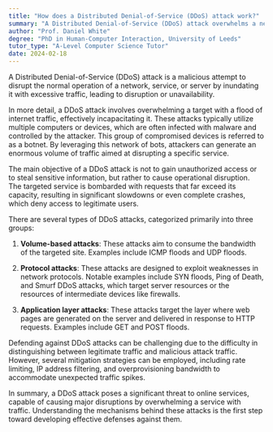 ```yaml
---
title: "How does a Distributed Denial-of-Service (DDoS) attack work?"
summary: "A Distributed Denial-of-Service (DDoS) attack overwhelms a network, service, or server with traffic to cause disruption or unavailability."
author: "Prof. Daniel White"
degree: "PhD in Human-Computer Interaction, University of Leeds"
tutor_type: "A-Level Computer Science Tutor"
date: 2024-02-18
---
```


A Distributed Denial-of-Service (DDoS) attack is a malicious attempt to disrupt the normal operation of a network, service, or server by inundating it with excessive traffic, leading to disruption or unavailability.

In more detail, a DDoS attack involves overwhelming a target with a flood of internet traffic, effectively incapacitating it. These attacks typically utilize multiple computers or devices, which are often infected with malware and controlled by the attacker. This group of compromised devices is referred to as a botnet. By leveraging this network of bots, attackers can generate an enormous volume of traffic aimed at disrupting a specific service.

The main objective of a DDoS attack is not to gain unauthorized access or to steal sensitive information, but rather to cause operational disruption. The targeted service is bombarded with requests that far exceed its capacity, resulting in significant slowdowns or even complete crashes, which deny access to legitimate users.

There are several types of DDoS attacks, categorized primarily into three groups:

1. **Volume-based attacks**: These attacks aim to consume the bandwidth of the targeted site. Examples include ICMP floods and UDP floods.
  
2. **Protocol attacks**: These attacks are designed to exploit weaknesses in network protocols. Notable examples include SYN floods, Ping of Death, and Smurf DDoS attacks, which target server resources or the resources of intermediate devices like firewalls.
  
3. **Application layer attacks**: These attacks target the layer where web pages are generated on the server and delivered in response to HTTP requests. Examples include GET and POST floods.

Defending against DDoS attacks can be challenging due to the difficulty in distinguishing between legitimate traffic and malicious attack traffic. However, several mitigation strategies can be employed, including rate limiting, IP address filtering, and overprovisioning bandwidth to accommodate unexpected traffic spikes.

In summary, a DDoS attack poses a significant threat to online services, capable of causing major disruptions by overwhelming a service with traffic. Understanding the mechanisms behind these attacks is the first step toward developing effective defenses against them.
    
